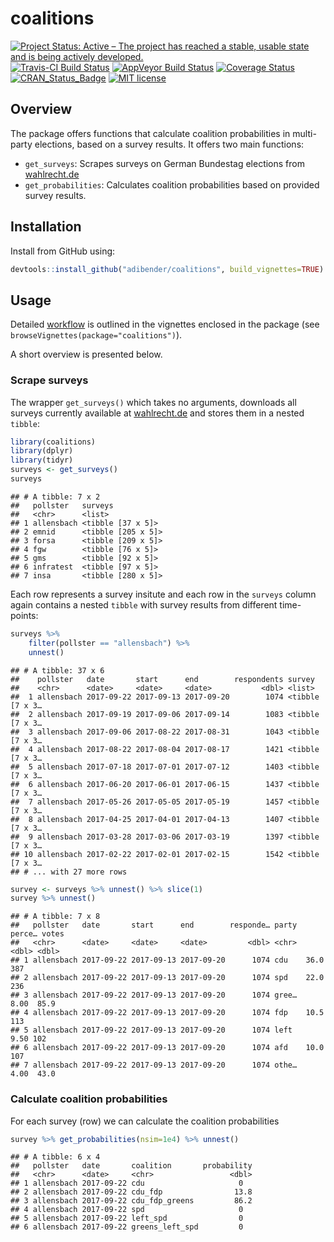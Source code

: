 
coalitions
==========

[![Project Status: Active – The project has reached a stable, usable state and is being actively developed.](http://www.repostatus.org/badges/latest/active.svg)](http://www.repostatus.org/#active) [![Travis-CI Build Status](https://travis-ci.org/adibender/coalitions.svg?branch=master)](https://travis-ci.org/adibender/coalitions) [![AppVeyor Build Status](https://ci.appveyor.com/api/projects/status/github/adibender/coalitions?branch=master&svg=true)](https://ci.appveyor.com/project/adibender/coalitions) [![Coverage Status](https://codecov.io/github/adibender/coalitions/master.svg)](https://codecov.io/github/adibender/coalitions?branch=master) [![CRAN\_Status\_Badge](http://www.r-pkg.org/badges/version/coalitions)](https://cran.r-project.org/package=coalitions) [![MIT license](http://img.shields.io/badge/license-MIT-brightgreen.svg)](http://opensource.org/licenses/MIT)

Overview
--------

The package offers functions that calculate coalition probabilities in multi-party elections, based on a survey results. It offers two main functions:

-   `get_surveys`: Scrapes surveys on German Bundestag elections from [wahlrecht.de](http://www.wahlrecht.de)
-   `get_probabilities`: Calculates coalition probabilities based on provided survey results.

Installation
------------

Install from GitHub using:

``` r
devtools::install_github("adibender/coalitions", build_vignettes=TRUE)
```

Usage
-----

Detailed [workflow](https://adibender.github.io/coalitions/articles/workflow.html) is outlined in the vignettes enclosed in the package (see `browseVignettes(package="coalitions")`).

A short overview is presented below.

### Scrape surveys

The wrapper `get_surveys()` which takes no arguments, downloads all surveys currently available at [wahlrecht.de](http://www.wahlrecht.de/umfragen) and stores them in a nested `tibble`:

``` r
library(coalitions)
library(dplyr)
library(tidyr)
surveys <- get_surveys()
surveys
```

    ## # A tibble: 7 x 2
    ##   pollster   surveys           
    ##   <chr>      <list>            
    ## 1 allensbach <tibble [37 x 5]> 
    ## 2 emnid      <tibble [205 x 5]>
    ## 3 forsa      <tibble [209 x 5]>
    ## 4 fgw        <tibble [76 x 5]> 
    ## 5 gms        <tibble [92 x 5]> 
    ## 6 infratest  <tibble [97 x 5]> 
    ## 7 insa       <tibble [280 x 5]>

Each row represents a survey insitute and each row in the `surveys` column again contains a nested `tibble` with survey results from different time-points:

``` r
surveys %>%
    filter(pollster == "allensbach") %>%
    unnest()
```

    ## # A tibble: 37 x 6
    ##    pollster   date       start      end        respondents survey         
    ##    <chr>      <date>     <date>     <date>           <dbl> <list>         
    ##  1 allensbach 2017-09-22 2017-09-13 2017-09-20        1074 <tibble [7 x 3…
    ##  2 allensbach 2017-09-19 2017-09-06 2017-09-14        1083 <tibble [7 x 3…
    ##  3 allensbach 2017-09-06 2017-08-22 2017-08-31        1043 <tibble [7 x 3…
    ##  4 allensbach 2017-08-22 2017-08-04 2017-08-17        1421 <tibble [7 x 3…
    ##  5 allensbach 2017-07-18 2017-07-01 2017-07-12        1403 <tibble [7 x 3…
    ##  6 allensbach 2017-06-20 2017-06-01 2017-06-15        1437 <tibble [7 x 3…
    ##  7 allensbach 2017-05-26 2017-05-05 2017-05-19        1457 <tibble [7 x 3…
    ##  8 allensbach 2017-04-25 2017-04-01 2017-04-13        1407 <tibble [7 x 3…
    ##  9 allensbach 2017-03-28 2017-03-06 2017-03-19        1397 <tibble [7 x 3…
    ## 10 allensbach 2017-02-22 2017-02-01 2017-02-15        1542 <tibble [7 x 3…
    ## # ... with 27 more rows

``` r
survey <- surveys %>% unnest() %>% slice(1)
survey %>% unnest()
```

    ## # A tibble: 7 x 8
    ##   pollster   date       start      end        responde… party perce… votes
    ##   <chr>      <date>     <date>     <date>         <dbl> <chr>  <dbl> <dbl>
    ## 1 allensbach 2017-09-22 2017-09-13 2017-09-20      1074 cdu    36.0  387  
    ## 2 allensbach 2017-09-22 2017-09-13 2017-09-20      1074 spd    22.0  236  
    ## 3 allensbach 2017-09-22 2017-09-13 2017-09-20      1074 gree…   8.00  85.9
    ## 4 allensbach 2017-09-22 2017-09-13 2017-09-20      1074 fdp    10.5  113  
    ## 5 allensbach 2017-09-22 2017-09-13 2017-09-20      1074 left    9.50 102  
    ## 6 allensbach 2017-09-22 2017-09-13 2017-09-20      1074 afd    10.0  107  
    ## 7 allensbach 2017-09-22 2017-09-13 2017-09-20      1074 othe…   4.00  43.0

### Calculate coalition probabilities

For each survey (row) we can calculate the coalition probabilities

``` r
survey %>% get_probabilities(nsim=1e4) %>% unnest()
```

    ## # A tibble: 6 x 4
    ##   pollster   date       coalition       probability
    ##   <chr>      <date>     <chr>                 <dbl>
    ## 1 allensbach 2017-09-22 cdu                     0  
    ## 2 allensbach 2017-09-22 cdu_fdp                13.8
    ## 3 allensbach 2017-09-22 cdu_fdp_greens         86.2
    ## 4 allensbach 2017-09-22 spd                     0  
    ## 5 allensbach 2017-09-22 left_spd                0  
    ## 6 allensbach 2017-09-22 greens_left_spd         0
